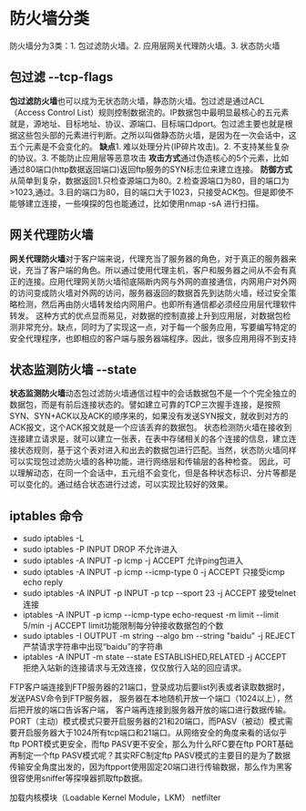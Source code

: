 # 防火墙分类 
防火墙分为3类：1. 包过滤防火墙。2. 应用层网关代理防火墙。3. 状态防火墙

## 包过滤  --tcp-flags
**包过滤防火墙**也可以成为无状态防火墙，静态防火墙。包过滤是通过ACL（Access Control List）规则控制数据流的。IP数据包中最明显最核心的五元素就是，源地址、目标地址、协议、源端口、目标端口dport。包过滤主要也就是根据这些包头部的元素进行判断。之所以叫做静态防火墙，是因为在一次会话中，这五个元素是不会变化的。 
**缺点**1. 难以处理分片(IP碎片攻击)。2. 不支持某些复杂的协议。3. 不能防止应用层等恶意攻击 
**攻击方式**通过伪造核心的5个元素，比如通过80端口(http数据返回端口)返回ftp服务的SYN标志位来建立连接。
**防御方式** 从简单到复杂，数据返回1.只检查源端口为80。2.检查源端口为80，目的端口为>1023,通过。3.目的端口为80，目的端口大于1023，只接受ACK包。但是即使不能够建立连接，一些嗅探的包也能通过，比如使用nmap -sA 进行扫描。

## 网关代理防火墙 
**网关代理防火墙**对于客户端来说，代理充当了服务器的角色，对于真正的服务器来说，充当了客户端的角色。所以通过使用代理主机，客户和服务器之间从不会有真正的连接。应用代理网关防火墙彻底隔断内网与外网的直接通信，内网用户对外网的访问变成防火墙对外网的访问，服务器返回的数据首先到达防火墙，经过安全策略检测，然后再由防火墙转发给内网用户。也即所有通信都必须经应用层代理软件转发。 
这种方式的优点显而易见，对数据的控制直接上升到应用层，对数据包检测非常充分。缺点，同时为了实现这一点，对于每一个服务应用，写要编写特定的安全代理程序，也即相应的客户端与服务器端程序。因此，很多应用用得不到支持 

## 状态监测防火墙  --state
**状态监测防火墙**动态包过滤防火墙通信过程中的会话数据包不是一个个完全独立的数据包，而是有前后连接状态的。譬如建立可靠的TCP三次握手连接，是按照SYN、SYN+ACK以及ACK的顺序来的，如果没有发送SYN报文，就收到对方的ACK报文，这个ACK报文就是一个应该丢弃的数据包。 
状态检测防火墙在接收到连接建立请求是，就可以建立一张表，在表中存储相关的各个连接的信息，建立连接状态规则，基于这个表对进入和出去的数据包进行匹配。当然，状态防火墙同样可以实现包过滤防火墙的各种功能，进行网络层和传输层的各种检查。 
因此，可以理解动态，在同一个会话中，五元组不会变化，但是各种状态标识、分片等都是可以变化的。通过结合状态进行过滤，可以实现比较好的效果。

## iptables 命令 
* sudo iptables -L 
* sudo iptables -P INPUT DROP 不允许进入 
* sudo iptables -A INPUT -p icmp -j ACCEPT  允许ping包进入 
* sudo iptables -A INPUT -p icmp --icmp-type 0 -j ACCEPT 只接受icmp echo reply 
* sudo iptables -A INPUT -p INPUT -p tcp --sport 23 -j ACCEPT 接受telnet连接 
* iptables -A INPUT -p icmp --icmp-type echo-request -m limit --limit 5/min -j ACCEPT limit功能限制每分钟接收数据包的个数 
* sudo iptables -I OUTPUT -m string --algo bm --string "baidu" -j REJECT 严禁请求字符串中出现“baidu”的字符串 
* iptables -A INPUT -m state --state ESTABLISHED,RELATED -j ACCEPT 拒绝入站新的连接请求与无效连接，仅仅放行入站的回应请求。





FTP客户端连接到FTP服务器的21端口，登录成功后要list列表或者读取数据时，发送PASV命令到FTP服务器， 服务器在本地随机开放一个端口（1024以上），然后把开放的端口告诉客户端， 客户端再连接到服务器开放的端口进行数据传输。PORT（主动）模式模式只要开启服务器的21和20端口，而PASV（被动）模式需要开启服务器大于1024所有tcp端口和21端口。从网络安全的角度来看的话似乎ftp PORT模式更安全，而ftp PASV更不安全，那么为什么RFC要在ftp PORT基础再制定一个ftp PASV模式呢？其实RFC制定ftp PASV模式的主要目的是为了数据传输安全角度出发的，因为ftpport使用固定20端口进行传输数据，那么作为黑客很容使用sniffer等探嗅器抓取ftp数据。 

加载内核模块（Loadable Kernel Module，LKM） netfilter